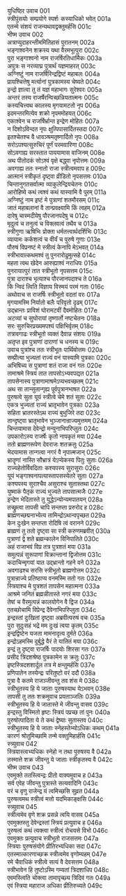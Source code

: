 युधिष्ठिर उवाच	001  
स्त्रीपुंसयोः सम्प्रयोगे स्पर्शः कस्याधिको भवेत्	001a  
एतन्मे संशयं राजन्यथावद्वक्तुमर्हसि	001c  
भीष्म उवाच	002  
अत्राप्युदाहरन्तीममितिहासं पुरातनम्	002a  
भङ्गाश्वनेन शक्रस्य यथा वैरमभूत्पुरा	002c  
पुरा भङ्गाश्वनो नाम राजर्षिरतिधार्मिकः	003a  
अपुत्रः स नरव्याघ्र पुत्रार्थं यज्ञमाहरत्	003c  
अग्निष्टुं नाम राजर्षिरिन्द्रद्विष्टं महाबलः	004a  
प्रायश्चित्तेषु मर्त्यानां पुत्रकामस्य चेष्यते	004c  
इन्द्रो ज्ञात्वा तु तं यज्ञं महाभागः सुरेश्वरः	005a  
अन्तरं तस्य राजर्षेरन्विच्छन्नियतात्मनः	005c  
कस्यचित्त्वथ कालस्य मृगयामटतो नृप	006a  
इदमन्तरमित्येव शक्रो नृपममोहयत्	006c  
एकाश्वेन च राजर्षिर्भ्रान्त इन्द्रेण मोहितः	007a  
न दिशोऽविन्दत नृपः क्षुत्पिपासार्दितस्तदा	007c  
इतश्चेतश्च वै धावञ्श्रमतृष्णार्दितो नृपः	008a  
सरोऽपश्यत्सुरुचिरं पूर्णं परमवारिणा	008c  
सोऽवगाह्य सरस्तात पाययामास वाजिनम्	008e  
अथ पीतोदकं सोऽश्वं वृक्षे बद्ध्वा नृपोत्तमः	009a  
अवगाह्य ततः स्नातो राजा स्त्रीत्वमवाप ह	009c  
आत्मानं स्त्रीकृतं दृष्ट्वा व्रीडितो नृपसत्तमः	010a  
चिन्तानुगतसर्वात्मा व्याकुलेन्द्रियचेतनः	010c  
आरोहिष्ये कथं त्वश्वं कथं यास्यामि वै पुरम्	011a  
अग्निष्टुं नाम इष्टं मे पुत्राणां शतमौरसम्	011c  
जातं महाबलानां वै तान्प्रवक्ष्यामि किं त्वहम्	012a  
दारेषु चास्मदीयेषु पौरजानपदेषु च	012c  
मृदुत्वं च तनुत्वं च विक्लवत्वं तथैव च	013a  
स्त्रीगुणा ऋषिभिः प्रोक्ता धर्मतत्त्वार्थदर्शिभिः	013c  
व्यायामः कर्कशत्वं च वीर्यं च पुरुषे गुणाः	013e  
पौरुषं विप्रनष्टं मे स्त्रीत्वं केनापि मेऽभवत्	014a  
स्त्रीभावात्कथमश्वं तु पुनरारोढुमुत्सहे	014c  
महता त्वथ खेदेन आरुह्याश्वं नराधिपः	015a  
पुनरायात्पुरं तात स्त्रीभूतो नृपसत्तम	015c  
पुत्रा दाराश्च भृत्याश्च पौरजानपदाश्च ते	016a  
किं न्विदं त्विति विज्ञाय विस्मयं परमं गताः	016c  
अथोवाच स राजर्षिः स्त्रीभूतो वदतां वरः	017a  
मृगयामस्मि निर्यातो बलैः परिवृतो दृढम्	017c  
उद्भ्रान्तः प्राविशं घोरामटवीं दैवमोहितः	017e  
अटव्यां च सुघोरायां तृष्णार्तो नष्टचेतनः	018a  
सरः सुरुचिरप्रख्यमपश्यं पक्षिभिर्वृतम्	018c  
तत्रावगाढः स्त्रीभूतो व्यक्तं दैवान्न संशयः	019a  
अतृप्त इव पुत्राणां दाराणां च धनस्य च	019c  
उवाच पुत्रांश्च ततः स्त्रीभूतः पार्थिवोत्तमः	020a  
सम्प्रीत्या भुज्यतां राज्यं वनं यास्यामि पुत्रकाः	020c  
अभिषिच्य स पुत्राणां शतं राजा वनं गतः	020e  
तामाश्रमे स्त्रियं तात तापसोऽभ्यवपद्यत	021a  
तापसेनास्य पुत्राणामाश्रमेऽप्यभवच्छतम्	021c  
अथ सा तान्सुतान्गृह्य पूर्वपुत्रानभाषत	022a  
पुरुषत्वे सुता यूयं स्त्रीत्वे चेमे शतं सुताः	022c  
एकत्र भुज्यतां राज्यं भ्रातृभावेन पुत्रकाः	023a  
सहिता भ्रातरस्तेऽथ राज्यं बुभुजिरे तदा	023c  
तान्दृष्ट्वा भ्रातृभावेन भुञ्जानान्राज्यमुत्तमम्	024a  
चिन्तयामास देवेन्द्रो मन्युनाभिपरिप्लुतः	024c  
उपकारोऽस्य राजर्षेः कृतो नापकृतं मया	024e  
ततो ब्राह्मणरूपेण देवराजः शतक्रतुः	025a  
भेदयामास तान्गत्वा नगरं वै नृपात्मजान्	025c  
भ्रातॄणां नास्ति सौभ्रात्रं येऽप्येकस्य पितुः सुताः	026a  
राज्यहेतोर्विवदिताः कश्यपस्य सुरासुराः	026c  
यूयं भङ्गाश्वनापत्यास्तापसस्येतरे सुताः	027a  
कश्यपस्य सुराश्चैव असुराश्च सुतास्तथा	027c  
युष्माकं पैतृकं राज्यं भुज्यते तापसात्मजैः	027e  
इन्द्रेण भेदितास्ते तु युद्धेऽन्योन्यमपातयन्	028a  
तच्छ्रुत्वा तापसी चापि सन्तप्ता प्ररुरोद ह	028c  
ब्राह्मणच्छद्मनाभ्येत्य तामिन्द्रोऽथान्वपृच्छत	029a  
केन दुःखेन सन्तप्ता रोदिषि त्वं वरानने	029c  
ब्राह्मणं तु ततो दृष्ट्वा सा स्त्री करुणमब्रवीत्	030a  
पुत्राणां द्वे शते ब्रह्मन्कालेन विनिपातिते	030c  
अहं राजाभवं विप्र तत्र पुत्रशतं मया	031a  
समुत्पन्नं सुरूपाणां विक्रान्तानां द्विजोत्तम	031c  
कदाचिन्मृगयां यात उद्भ्रान्तो गहने वने	032a  
अवगाढश्च सरसि स्त्रीभूतो ब्राह्मणोत्तम	032c  
पुत्रान्राज्ये प्रतिष्ठाप्य वनमस्मि ततो गतः	032e  
स्त्रियाश्च मे पुत्रशतं तापसेन महात्मना	033a  
आश्रमे जनितं ब्रह्मन्नीतास्ते नगरं मया	033c  
तेषां च वैरमुत्पन्नं कालयोगेन वै द्विज	034a  
एतच्छोचामि विप्रेन्द्र दैवेनाभिपरिप्लुता	034c  
इन्द्रस्तां दुःखितां दृष्ट्वा अब्रवीत्परुषं वचः	035a  
पुरा सुदुःसहं भद्रे मम दुःखं त्वया कृतम्	035c  
इन्द्रद्विष्टेन यजता मामनादृत्य दुर्मते	036a  
इन्द्रोऽहमस्मि दुर्बुद्धे वैरं ते यातितं मया	036c  
इन्द्रं तु दृष्ट्वा राजर्षिः पादयोः शिरसा गतः	037a  
प्रसीद त्रिदशश्रेष्ठ पुत्रकामेन स क्रतुः	037c  
इष्टस्त्रिदशशार्दूल तत्र मे क्षन्तुमर्हसि	037e  
प्रणिपातेन तस्येन्द्रः परितुष्टो वरं ददौ	038a  
पुत्रा वै कतमे राजञ्जीवन्तु तव शंस मे	038c  
स्त्रीभूतस्य हि ये जाताः पुरुषस्याथ येऽभवन्	038e  
तापसी तु ततः शक्रमुवाच प्रयताञ्जलिः	039a  
स्त्रीभूतस्य हि ये जातास्ते मे जीवन्तु वासव	039c  
इन्द्रस्तु विस्मितो हृष्टः स्त्रियं पप्रच्छ तां पुनः	040a  
पुरुषोत्पादिता ये ते कथं द्वेष्याः सुतास्तव	040c  
स्त्रीभूतस्य हि ये जाताः स्नेहस्तेभ्योऽधिकः कथम्	041a  
कारणं श्रोतुमिच्छामि तन्मे वक्तुमिहार्हसि	041c  
स्त्र्युवाच	042  
स्त्रियास्त्वभ्यधिकः स्नेहो न तथा पुरुषस्य वै	042a  
तस्मात्ते शक्र जीवन्तु ये जाताः स्त्रीकृतस्य वै	042c  
भीष्म उवाच	043  
एवमुक्ते ततस्त्विन्द्रः प्रीतो वाक्यमुवाच ह	043a  
सर्व एवेह जीवन्तु पुत्रास्ते सत्यवादिनि	043c  
वरं च वृणु राजेन्द्र यं त्वमिच्छसि सुव्रत	044a  
पुरुषत्वमथ स्त्रीत्वं मत्तो यदभिकाङ्क्षसि	044c  
स्त्र्युवाच	045  
स्त्रीत्वमेव वृणे शक्र प्रसन्ने त्वयि वासव	045a  
एवमुक्तस्तु देवेन्द्रस्तां स्त्रियं प्रत्युवाच ह	046a  
पुरुषत्वं कथं त्यक्त्वा स्त्रीत्वं रोचयसे विभो	046c  
एवमुक्तः प्रत्युवाच स्त्रीभूतो राजसत्तमः	047a  
स्त्रियाः पुरुषसंयोगे प्रीतिरभ्यधिका सदा	047c  
एतस्मात्कारणाच्छक्र स्त्रीत्वमेव वृणोम्यहम्	047e  
रमे चैवाधिकं स्त्रीत्वे सत्यं वै देवसत्तम	048a  
स्त्रीभावेन हि तुष्टोऽस्मि गम्यतां त्रिदशाधिप	048c  
एवमस्त्विति चोक्त्वा तामापृच्छ्य त्रिदिवं गतः	049a  
एवं स्त्रिया महाराज अधिका प्रीतिरुच्यते	049c  
